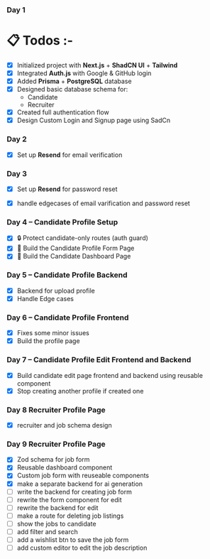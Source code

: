 ### Day 1 
# 📋 Todos :-
- [X] Initialized project with **Next.js** + **ShadCN UI** + **Tailwind**
- [X] Integrated **Auth.js** with Google & GitHub login
- [X] Added **Prisma** + **PostgreSQL** database
- [X] Designed basic database schema for:
  - Candidate
  - Recruiter
- [X] Created full authentication flow
- [X] Design Custom Login and Signup page using SadCn

### Day 2
- [x] Set up **Resend** for email verification 

### Day 3 
 - [x] Set up **Resend** for password reset
 - [x] handle edgecases of email varification and password reset


### Day 4 – Candidate Profile Setup

- [x] 🔒 Protect candidate-only routes (auth guard)  
- [x] 👤 Build the Candidate Profile Form Page  
- [x] 👤 Build the Candidate Dashboard Page  

### Day 5 – Candidate Profile Backend

- [x] Backend for upload profile
- [x] Handle Edge cases 

### Day 6 – Candidate Profile Frontend

- [x] Fixes some minor issues
- [x] Build the profile page 

### Day 7 – Candidate Profile Edit Frontend and Backend

- [x] Build candidate edit page frontend and backend using reusable component 
- [x] Stop creating another profile if created one 

### Day 8 Recruiter Profile Page
- [x] recruiter and job schema design

### Day 9 Recruiter Profile Page
- [x] Zod schema for job form 
- [x] Reusable dashboard component
- [x] Custom job form with reuseable components
- [x] make a separate backend for ai generation
- [ ] write the backend for creating job form 
- [ ] rewrite the form component for edit 
- [ ] rewrite the backend for edit 
- [ ] make a route for deleting job listings 
- [ ] show the jobs to candidate
- [ ] add filter and search 
- [ ] add a wishlist btn to save the job form 
- [ ] add custom editor to edit the job description